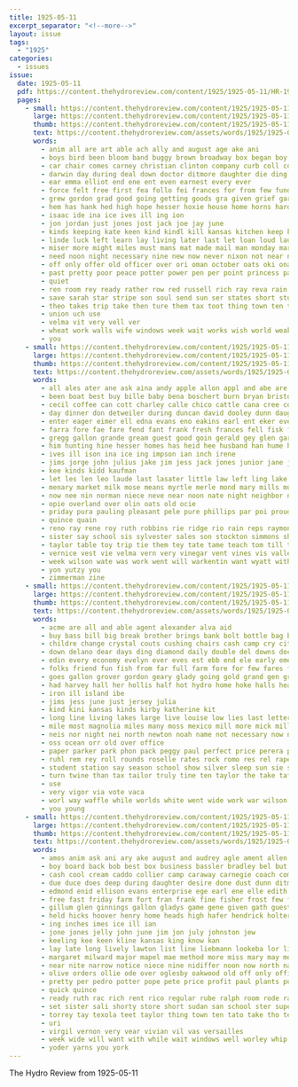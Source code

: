 ```yaml
---
title: 1925-05-11
excerpt_separator: "<!--more-->"
layout: issue
tags:
  - "1925"
categories:
  - issues
issue:
  date: 1925-05-11
  pdf: https://content.thehydroreview.com/content/1925/1925-05-11/HR-1925-05-11.pdf
  pages:
    - small: https://content.thehydroreview.com/content/1925/1925-05-11/small/HR-1925-05-11-01.jpg
      large: https://content.thehydroreview.com/content/1925/1925-05-11/large/HR-1925-05-11-01.jpg
      thumb: https://content.thehydroreview.com/content/1925/1925-05-11/thumbnails/HR-1925-05-11-01.jpg
      text: https://content.thehydroreview.com/assets/words/1925/1925-05-11/HR-1925-05-11-01.txt
      words:
        - anim all are art able ach ally and august age ake ani
        - boys bird been bloom band buggy brown broadway box began boy business bill born big blew bore baby bob bound both brothers butter brother brew best bran beau bride brought body but
        - car chair comes carney christian clinton company curb coll course college corn city case campbell collins come carnegie card carry cotton county came cooper cutting common chant coolidge cia calvin char cause cor church ches clos collier call
        - darwin day during deal down doctor ditmore daughter die ding date door done drew days dust death degree
        - ear emma elliot end ene ent even earnest every ever
        - force felt free first fea follo fei frances for from few fund flag france fine floyd farm fight flowers friend full foote fell folks francis fearing fast fulton fresh ford flies friends fish fishe
        - grew gordon grad good going getting goods gra given grief garden gave groom gray
        - hem has hank hed high hope hesser hoxie house home horns hard had him harness host homa how her heart halls harvest health hydro hoppers hide hot human hay hus holter hall hen
        - isaac ide ina ice ives ill ing ion
        - jon jordan just jones jost jack joe jay june
        - kinds keeping kate keen kind kindl kill kansas kitchen keep know
        - linde luck left learn lay living later last let loan loud laura lightning letter lon longer loss large lot land league love like life long line lovely little
        - miser more might miles must mans mat made mail man monday mar men mor much most marriage munn malady main mer morn miss moral many maybe may mean mis money morning mills march
        - need noon night necessary nine new now never nixon not near notice north
        - off only offer old officer over ori oman october oats oki onal orders ones
        - past pretty poor peace potter power pen per point princess paper pure plenty pole price place paras perio people pest part pork pec
        - quiet
        - ren room rey ready rather row red russell rich ray reva rain rad running ran ranger rest rea
        - save sarah star stripe son soul send sun ser states short student smith sword she saturday suter speaker stray sense string store second shelton street streets selling sister sallie sunday shock sand seen saving starring south said shape sam service straight shoe still
        - theo takes trip take then ture them tax toot thing town ten turn tam tart toa too than torn tal taken tan the
        - union uch use
        - velma vit very vell ver
        - wheat work walls wife windows week wait works wish world weak worker word win woodman wagon will weeks was willing wise white while with ways went window worth write want why william webb wit worst wind wil
        - you
    - small: https://content.thehydroreview.com/content/1925/1925-05-11/small/HR-1925-05-11-02.jpg
      large: https://content.thehydroreview.com/content/1925/1925-05-11/large/HR-1925-05-11-02.jpg
      thumb: https://content.thehydroreview.com/content/1925/1925-05-11/thumbnails/HR-1925-05-11-02.jpg
      text: https://content.thehydroreview.com/assets/words/1925/1925-05-11/HR-1925-05-11-02.txt
      words:
        - all ales ater ane ask aina andy apple allon appl and abe are
        - been boat best buy bille baby bena boschert burn bryan bristow brown better boys bear blough branson bartgis bank bini blum blaes burgman bert barts business bradley bet brecht bro banal
        - cecil coffee can cott charley calle chico cattle cana cree cope cook cashier cox carver corn cece cot coste cee city car claude coe come caller came chas cream clyde
        - day dinner don detweiler during duncan david dooley dunn daughter days dave
        - enter eager eimer ell edna evans eno eakins earl ent eker every eras eve elwood end earnest esther ethel
        - farra fore fae fare fend fant frank fresh frances fell fisk few ford fisher fry for friday fine from fancy fruit fremont fish felton fall foreman first
        - gregg gallon grande gream guest good goin gerald gey glen garrison ghering
        - him hunting hine hesser homes has heid hee husband han hume hair hae hohn how horie hoe heide her haas holter helen hill hydro hern home
        - ives ill ison ina ice ing impson ian inch irene
        - jims jorge john julius jake jim jess jack jones junior jane just
        - kee kinds kidd kaufman
        - let les len leo laude last lasater little law left ling lake lynch look lurlene lat
        - menary market milk mose means myrtle merle mond mary mills much monday mees made meron many miss miller minnie melton morning must morn miler moore mer
        - now nee nin norman niece neve near noon nate night neighbor noel nieve new
        - opie overland over olin oats old ocie
        - priday pura pauling pleasant pele pure phillips par poi proud pint pope packard pack pullen pew props penn pea per process papa place present pitzer
        - quince quain
        - reno ray rene roy ruth robbins rie ridge rio rain reps raymond res regular rata
        - sister say school sis sylvester sales son stockton simmons short sone sie scott stewart smit stevenson show sun set smith simpson salle stay sam sane supper sale sue sos sunday saas stutzman sutt sas see station sid starch store sell swartzendruber she spain schantz sea spell summer saturday shidler seo service
        - taylor table toy trip tie them tey tate tame teach tom till tank thelma the texola tite texas tessie tou
        - vernice vest vie velma vern very vinegar vent vines vis valley vain
        - week wilson wate was work went will warkentin want wyatt with wey wife williams weather wisel walters ways weatherford welle win wedding wheeler wide white
        - yon yutzy you
        - zimmerman zine
    - small: https://content.thehydroreview.com/content/1925/1925-05-11/small/HR-1925-05-11-03.jpg
      large: https://content.thehydroreview.com/content/1925/1925-05-11/large/HR-1925-05-11-03.jpg
      thumb: https://content.thehydroreview.com/content/1925/1925-05-11/thumbnails/HR-1925-05-11-03.jpg
      text: https://content.thehydroreview.com/assets/words/1925/1925-05-11/HR-1925-05-11-03.txt
      words:
        - acme are all and able agent alexander alva aid
        - buy bass bill big break brother brings bank bolt bottle bag binder benham buyers best books better began balance brown blair blood but beach babar brou balsam broad bring bay
        - childre change crystal couts cushing chairs cash camp cry city cold chick chand cheney col can came care chronic courts cheer cook
        - down delano dear days ding diamond daily double del downs doctor day deering dunn dose date
        - edin every economy evelyn ever eves est ebb end ele early emerson ery eto
        - folks friend fun fish from far full farm fore for few fares found fleet first fine friends free fie fort friday fire filling fall francisco
        - goes gallon grover gordon geary glady going gold grand gen ground golden good glass guard
        - had harvey hall her hollis half hot hydro home hoke halls heart hike hinton halt
        - iron ill island ibe
        - jims jess june just jersey julia
        - kind kini kansas kinds kirby katherine kit
        - long line living lakes large live louise low lies last letter like little lamp lee lines light lay
        - mile most magnolia miles many moss mexico mill more mick miller miss man made
        - neis nor night nei north newton noah name not necessary now nims new
        - oss ocean orr old over office
        - paper parker park phon pack peggy paul perfect price perera plenty post pork points profit public person pride place pat plain piece
        - ruhl rem rey roll rounds roselle rates rock romo res rel rape ridenour route roswell round rome rail red reno
        - student station say season school show silver sleep sun sie she street see sky sale stove sales still sam sell sunny such special sites seen summer sunday star standard simple severe san send sack service
        - turn twine than tax tailor truly tine ten taylor the take taft tape thermos ting tee trip thing till them try table toledo tittle town train
        - use
        - very vigor via vote vaca
        - worl way waffle while worlds white went wide work war wilson wear washita week water with wint wish will was write walk wings weatherford
        - you young
    - small: https://content.thehydroreview.com/content/1925/1925-05-11/small/HR-1925-05-11-04.jpg
      large: https://content.thehydroreview.com/content/1925/1925-05-11/large/HR-1925-05-11-04.jpg
      thumb: https://content.thehydroreview.com/content/1925/1925-05-11/thumbnails/HR-1925-05-11-04.jpg
      text: https://content.thehydroreview.com/assets/words/1925/1925-05-11/HR-1925-05-11-04.txt
      words:
        - amos anim ask ani ary ake august and audrey agle ament allen all are adkins apache able angel acre arch ast alva
        - boy board back bob best box business bassler bradley bel but bos below braly bet binger blanche bran backs bring bain beck big bill bors both been buy betting burn band beckett beans bristow black brown bur
        - cash cool cream caddo collier camp caraway carnegie coach company check city can che childre church colony class cal county cate cross chic carnival chairs claude cant call came court carl cope case camping chief credit craft cave college cedar counter cake collins craig cheese cameron comp cin creek chase
        - due duce does deep during daughter desire done dust dunn ditmore day dea daniel doctor dorothy dog daily days der dray dinner depot dake dollar doyle
        - edmond enid ellison evans enterprise ege earl ene elle edith earnest east eto end ever
        - free fast friday farm fort fran frank fine fisher frost few from friends first folks faith friend falling for ford fam frieda felton filer
        - gillum glen ginnings gallon gladys game gene given gath guest grass glidewell good goods grays griffin grant gave gas greeson gray gone glad grounds
        - held hicks hoover henry home heads high hafer hendrick holter hard helen helps harness hedges haas hunting horse hazel health hydro hour hana hot heart harrison herbert holsopple haul hinton halls hall huge hus her hardy how hume human happy henke head had has house hart
        - ing inches imes ice ill ian
        - jone jones jelly john june jim jon july johnston jew
        - keeling kee keen kline kansas king know kan
        - lay late long lively lawton list line liebmann lookeba lor live loyd leroy liberty lawn laughter leedy left look latin lurline lorena lunch life luck lynn living last let
        - margaret milward major mapel mae method more miss mary may morgan mitchell model money mon monday marian milton many men merry mise much morgans mile mount meter mas made must mor morning mail miller meals man mis
        - near nite narrow notice niece nine nidiffer noon now north name night not need nee nor never neigh neat new
        - olive orders ollie ode over oglesby oakwood old off only office
        - pretty per pedro potter pope pete price profit paul plants pump penne points plane part place port post pride pea present porto pro past persons polo public punch
        - quick quince
        - ready ruth rac rich rent rico regular rube ralph room rode race roots rear roy roads reno russell rain rock riding rather rule rates rest river rose rane
        - set sister sali shorty store short sudan san school ster super special sun seed strong summer silver sale sour spencer sell shoe saturday stumbaugh schantz send smith standard sole still said shall sar shade sweet son see schools save show seem sides she sill sunday star soon sup sewing stange safe spring
        - torrey tay texola teet taylor thing town ten tato take tho texas taken them tia thelma thick tang the turn ton tom than tell trip tan
        - uri
        - virgil vernon very vear vivian vil vas versailles
        - week wide will want with while wait windows well worley whip wring weatherford work walters walker words won weeks wake wear works wells woods water went was wilson white
        - yoder yarns you york
---
```


The Hydro Review from 1925-05-11

<!--more-->

